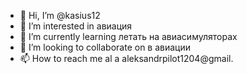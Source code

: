- 👋 Hi, I’m @kasius12
- 👀 I’m interested in  авиация
- 🌱 I’m currently learning  летать на авиасимуляторах
- 💞️ I’m looking to collaborate on  в авиации
- 📫 How to reach me  al  a aleksandrpilot1204@gmail.

<!---
kasius12/kasius12 is a ✨ special ✨ repository because its `README.md` (this file) appears on your GitHub profile.
You can click the Preview link to take a look at your changes.
--->
